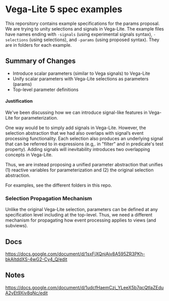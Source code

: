 # Vega-Lite 5 spec examples

This reporsitory contains example specifications for the params proposal. We are trying to unity selections and signals in Vega-Lite. The example files have names ending with `-signals` (using experimental signals syntax), `-selections` (using selections), and `-params` (using proposed syntax). They are in folders for each example.  

## Summary of Changes

* Introduce scalar parameters (similar to Vega signals) to Vega-Lite
* Unify scalar parameters with Vega-Lite selections as parameters (params)
* Top-level parameter definitions

#### Justification

We've been discussing how we can introduce signal-like features in Vega-Lite for parameterization.  

One way would be to simply add signals in Vega-Lite. However, the selection abstraction that we had also overlaps with signal’s event processing functionality. Each selection also produces an underlying signal that can be referred to in expressions (e.g,. in "filter" and in predicate's test property). Adding signals will inevitability introduces two overlapping concepts in Vega-Lite.

Thus, we are instead proposing a unified parameter abstraction that unifies (1) reactive variables for parameterization and (2) the original selection abstraction. 

For examples, see the different folders in this repo. 

### Selection Propagation Mechanism

Unlike the original Vega-Lite selection, parameters can be defined at any specification level including at the top-level. Thus, we need a different mechanism for propagating how event processing applies to views (and subviews).

## Docs

https://docs.google.com/document/d/1sxFjXQnjAjv8A595ZR3PKh-bkAItddXS-4wG2-Cy4_Q/edit

## Notes

https://docs.google.com/document/d/1udcfHaemCzj_YLeeX5b7qcQtIaZEduA2yEt9Xiv8qNc/edit
